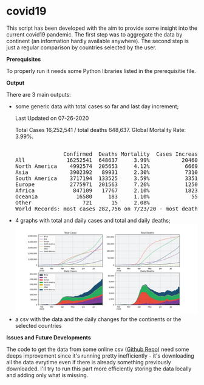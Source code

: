 # covid19

This script has been developed with the aim to provide some insight into the current covid19 pandemic. The first step was to aggregate the data by continent (an information hardly available anywhere). The second step is just a regular comparison by countries selected by the user.

<b>Prerequisites</b>

To properly run it needs some Python libraries listed in the prerequisitie file.

<b>Output</b>

There are 3 main outputs:

 <ul>
  <li>some generic data with total cases so far and last day increment;</li>
 
 Last Updated on 07-26-2020

 Total Cases 16,252,541 / total deaths 648,637. Global Mortality Rate: 3.99%.

<PRE> 
               Confirmed  Deaths Mortality  Cases Increase  Death Increase
All             16252541  648637     3.99%          204606            4104
North America    4992574  205653     4.12%           66691            1606
Asia             3902392   89931     2.30%           73109            1317
South America    3717194  133525     3.59%           33510             754
Europe           2775971  201563     7.26%           12509             176
Africa            847109   17767     2.10%           18232             245
Oceania            16580     183     1.10%             555               6
Other                721      15     2.08%               0               0
World Records: most cases 282,756 on 7/23/20 - most deaths 9,966 on 7/23/20.
</PRE> 
  <li>4 graphs with total and daily cases and total and daily deaths;</li>
  
  <img src=" https://raw.githubusercontent.com/FilippoGalanti/covid19/master/Covid19_Continents.png" alt="Output Example">
  
  <li>a csv with the data and the daily changes for the continents or the selected countries</li>
</ul> 

<b>Issues and Future Developments</b>

The code to get the data from some online csv (<a href="https://github.com/CSSEGISandData/COVID-19">Github Repo</a>) need some deeps improvement since it's running pretty inefficiently - it's downloading all the data evrytime even if there is already something previously downloaded. 
I'll try to run this part more efficiently storing the data locally and adding only what is missing.
